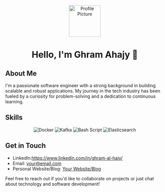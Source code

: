 <div align="center">
  <img src="https://github.com/ghramcode18.png" width="100px" alt="Profile Picture"/>
  <h1>Hello, I'm Ghram Ahajy 👋</h1>
</div>

## About Me
I'm a passionate software engineer with a strong background in building scalable and robust applications. My journey in the tech industry has been fueled by a curiosity for problem-solving and a dedication to continuous learning.

## Skills
<div align="center">
  <img src="https://img.shields.io/badge/Docker-2496ED?style=for-the-badge&logo=docker&logoColor=white" alt="Docker"/>
  <img src="https://img.shields.io/badge/Kafka-231F20?style=for-the-badge&logo=apache-kafka&logoColor=white" alt="Kafka"/>
  <img src="https://img.shields.io/badge/Bash_Script-121011?style=for-the-badge&logo=gnu-bash&logoColor=white" alt="Bash Script"/>
  <img src="https://img.shields.io/badge/Elasticsearch-005571?style=for-the-badge&logo=elasticsearch&logoColor=white" alt="Elasticsearch"/>
  <!-- Add more badges for your skills -->
</div>

## Get in Touch
- LinkedIn:https://www.linkedin.com/in/ghram-al-hajy/
- Email: your@email.com
- Personal Website/Blog: [Your Website/Blog](https://www.yourwebsite.com)

Feel free to reach out if you'd like to collaborate on projects or just chat about technology and software development!


<!--
**ghramcode18/ghramcode18** is a ✨ _special_ ✨ repository because its `README.md` (this file) appears on your GitHub profile.

Here are some ideas to get you started:

- 🔭 I’m currently working on ...
- 🌱 I’m currently learning ...
- 👯 I’m looking to collaborate on ...
- 🤔 I’m looking for help with ...
- 💬 Ask me about ...
- 📫 How to reach me: ...
- 😄 Pronouns: ...
- ⚡ Fun fact: ...
-->
